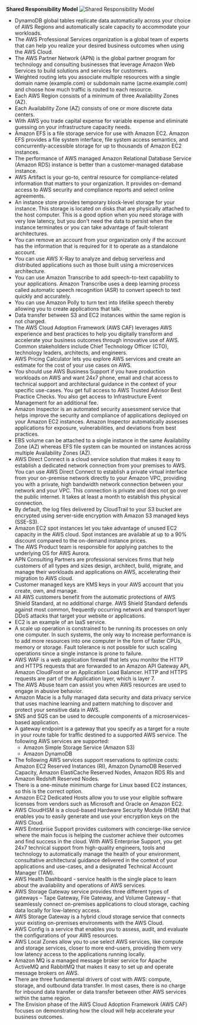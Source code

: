 **Shared Responsibility Model**
![Shared Responsibility Model](https://d1.awsstatic.com/security-center/Shared_Responsibility_Model_V2.59d1eccec334b366627e9295b304202faf7b899b.jpg)
* DynamoDB global tables replicate data automatically across your choice of AWS Regions and automatically scale capacity to accommodate your workloads.
* The AWS Professional Services organization is a global team of experts that can help you realize your desired business outcomes when using the AWS Cloud.
* The AWS Partner Network (APN) is the global partner program for technology and consulting businesses that leverage Amazon Web Services to build solutions and services for customers.
* Weighted routing lets you associate multiple resources with a single domain name (example.com) or subdomain name (acme.example.com) and choose how much traffic is routed to each resource.
* Each AWS Region consists of a minimum of three Availability Zones (AZ).
* Each Availability Zone (AZ) consists of one or more discrete data centers.
* With AWS you trade capital expense for variable expense and eliminate guessing on your infrastructure capacity needs.
* Amazon EFS is a file storage service for use with Amazon EC2. Amazon EFS provides a file system interface, file system access semantics, and concurrently-accessible storage for up to thousands of Amazon EC2 instances.
* The performance of AWS managed Amazon Relational Database Service (Amazon RDS) instance is better than a customer-managed database instance.
* AWS Artifact is your go-to, central resource for compliance-related information that matters to your organization. It provides on-demand access to AWS security and compliance reports and select online agreements.
* An instance store provides temporary block-level storage for your instance. This storage is located on disks that are physically attached to the host computer. This is a good option when you need storage with very low latency, but you don't need the data to persist when the instance terminates or you can take advantage of fault-tolerant architectures.
* You can remove an account from your organization only if the account has the information that is required for it to operate as a standalone account.
* You can use AWS X-Ray to analyze and debug serverless and distributed applications such as those built using a microservices architecture.
* You can use Amazon Transcribe to add speech-to-text capability to your applications. Amazon Transcribe uses a deep learning process called automatic speech recognition (ASR) to convert speech to text quickly and accurately.
* You can use Amazon Polly to turn text into lifelike speech thereby allowing you to create applications that talk.
* Data transfer between S3 and EC2 instances within the same region is not charged.
* The AWS Cloud Adoption Framework (AWS CAF) leverages AWS experience and best practices to help you digitally transform and accelerate your business outcomes through innovative use of AWS. Common stakeholders include Chief Technology Officer (CTO), technology leaders, architects, and engineers.
* AWS Pricing Calculator lets you explore AWS services and create an estimate for the cost of your use cases on AWS.
* You should use AWS Business Support if you have production workloads on AWS and want 24x7 phone, email and chat access to technical support and architectural guidance in the context of your specific use-cases. You get full access to AWS Trusted Advisor Best Practice Checks. You also get access to Infrastructure Event Management for an additional fee.
* Amazon Inspector is an automated security assessment service that helps improve the security and compliance of applications deployed on your Amazon EC2 instances. Amazon Inspector automatically assesses applications for exposure, vulnerabilities, and deviations from best practices.
* EBS volume can be attached to a single instance in the same Availability Zone (AZ) whereas EFS file system can be mounted on instances across multiple Availability Zones (AZ).
* AWS Direct Connect is a cloud service solution that makes it easy to establish a dedicated network connection from your premises to AWS. You can use AWS Direct Connect to establish a private virtual interface from your on-premise network directly to your Amazon VPC, providing you with a private, high bandwidth network connection between your network and your VPC. This connection is private and does not go over the public internet. It takes at least a month to establish this physical connection.
* By default, the log files delivered by CloudTrail to your S3 bucket are encrypted using server-side encryption with Amazon S3 managed keys (SSE-S3).
* Amazon EC2 spot instances let you take advantage of unused EC2 capacity in the AWS cloud. Spot instances are available at up to a 90% discount compared to the on-demand instance prices.
* The AWS Product team is responsible for applying patches to the underlying OS for AWS Aurora.
* APN Consulting Partners are professional services firms that help customers of all types and sizes design, architect, build, migrate, and manage their workloads and applications on AWS, accelerating their migration to AWS cloud.
* Customer managed keys are KMS keys in your AWS account that you create, own, and manage.
* All AWS customers benefit from the automatic protections of AWS Shield Standard, at no additional charge. AWS Shield Standard defends against most common, frequently occurring network and transport layer DDoS attacks that target your website or applications.
* EC2 is an example of an IaaS service.
* A scale up operation is constrained to be running its processes on only one computer. In such systems, the only way to increase performance is to add more resources into one computer in the form of faster CPUs, memory or storage. Fault tolerance is not possible for such scaling operations since a single instance is prone to failure.
* AWS WAF is a web application firewall that lets you monitor the HTTP and HTTPS requests that are forwarded to an Amazon API Gateway API, Amazon CloudFront or an Application Load Balancer. HTTP and HTTPS requests are part of the Application layer, which is layer 7.
* The AWS Abuse team can assist you when AWS resources are used to engage in abusive behavior.
* Amazon Macie is a fully managed data security and data privacy service that uses machine learning and pattern matching to discover and protect your sensitive data in AWS.
* SNS and SQS can be used to decouple components of a microservices-based application.
* A gateway endpoint is a gateway that you specify as a target for a route in your route table for traffic destined to a supported AWS service. The following AWS services are supported:
  * Amazon Simple Storage Service (Amazon S3)
  * Amazon DynamoDB
* The following AWS services support reservations to optimize costs: Amazon EC2 Reserved Instances (RI), Amazon DynamoDB Reserved Capacity, Amazon ElastiCache Reserved Nodes, Amazon RDS RIs and Amazon Redshift Reserved Nodes.
* There is a one-minute minimum charge for Linux based EC2 instances, so this is the correct option.
* Amazon EC2 Dedicated Hosts allow you to use your eligible software licenses from vendors such as Microsoft and Oracle on Amazon EC2.
* AWS CloudHSM is a cloud-based Hardware Security Module (HSM) that enables you to easily generate and use your encryption keys on the AWS Cloud.
* AWS Enterprise Support provides customers with concierge-like service where the main focus is helping the customer achieve their outcomes and find success in the cloud. With AWS Enterprise Support, you get 24x7 technical support from high-quality engineers, tools and technology to automatically manage the health of your environment, consultative architectural guidance delivered in the context of your applications and use-cases, and a designated Technical Account Manager (TAM).
* AWS Health Dashboard - service health is the single place to learn about the availability and operations of AWS services.
* AWS Storage Gateway service provides three different types of gateways – Tape Gateway, File Gateway, and Volume Gateway – that seamlessly connect on-premises applications to cloud storage, caching data locally for low-latency access.
* AWS Storage Gateway is a hybrid cloud storage service that connects your existing on-premises environments with the AWS Cloud.
* AWS Config is a service that enables you to assess, audit, and evaluate the configurations of your AWS resources.
* AWS Local Zones allow you to use select AWS services, like compute and storage services, closer to more end-users, providing them very low latency access to the applications running locally.
* Amazon MQ is a managed message broker service for Apache ActiveMQ and RabbitMQ that makes it easy to set up and operate message brokers on AWS.
* There are three fundamental drivers of cost with AWS: compute, storage, and outbound data transfer. In most cases, there is no charge for inbound data transfer or data transfer between other AWS services within the same region.
* The Envision phase of the AWS Cloud Adoption Framework (AWS CAF) focuses on demonstrating how the cloud will help accelerate your business outcomes.
